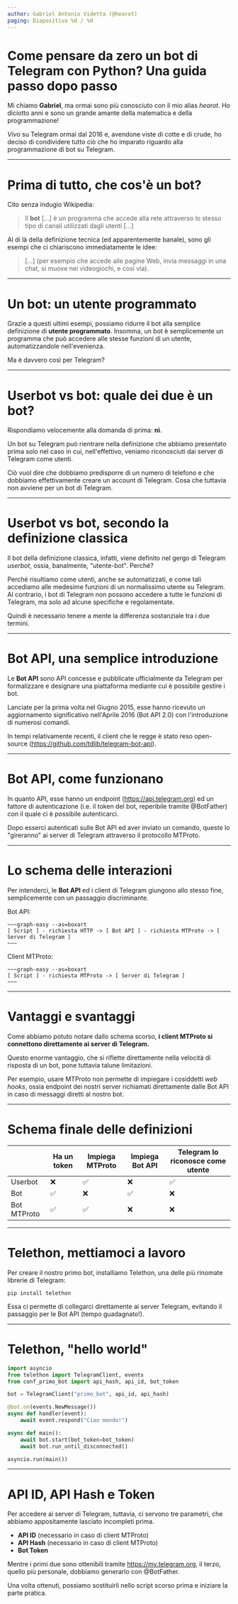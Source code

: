 ```yaml
---
author: Gabriel Antonio Videtta (@hearot)
paging: Diapositiva %d / %d
---
```


# Come pensare da zero un bot di Telegram con Python? Una guida passo dopo passo
Mi chiamo **Gabriel**, ma ormai sono più conosciuto con il mio
alias *hearot*. Ho diciotto anni e sono un grande amante della
matematica e della programmazione!

*Vivo* su Telegram ormai dal 2016 e, avendone viste di cotte
e di crude, ho deciso di condividere tutto ciò che ho imparato
riguardo alla programmazione di bot su Telegram.

---

# Prima di tutto, che cos'è un bot?
Cito senza indugio Wikipedia:

> Il **bot** [...] è un programma che accede alla rete attraverso lo stesso tipo di canali utilizzati dagli utenti [...]

Al di là della definizione tecnica (ed apparentemente banale), sono gli esempi che ci chiariscono immediatamente le idee:

> [...] (per esempio che accede alle pagine Web, invia messaggi in una chat, si muove nei videogiochi, e così via).

---

# Un bot: un utente programmato
Grazie a questi ultimi esempi, possiamo ridurre il bot alla
semplice definizione di **utente programmato**. Insomma, un bot è
semplicemente un programma che può accedere alle stesse funzioni
di un utente, automatizzandole nell'evenienza.

Ma è davvero così per Telegram?

---

# Userbot vs bot: quale dei due è un bot?
Rispondiamo velocemente alla domanda di prima: **nì**.

Un bot su Telegram può rientrare nella definizione che abbiamo
presentato prima solo nel caso in cui, nell'effettivo, veniamo
riconosciuti dai server di Telegram come utenti.

Ciò vuol dire che dobbiamo predisporre di un numero di telefono e
che dobbiamo effettivamente creare un account di Telegram. Cosa che
tuttavia non avviene per un bot di Telegram.

---

# Userbot vs bot, secondo la definizione classica
Il bot della definizione classica, infatti,
viene definito nel gergo di Telegram
*userbot*, ossia, banalmente, "utente-bot". Perché?

Perché risultiamo come utenti, anche se automatizzati, e come
tali accediamo alle medesime funzioni di un normalissimo
utente su Telegram. Al contrario, i bot di Telegram non possono
accedere a tutte le funzioni di Telegram, ma solo ad alcune specifiche e
regolamentate.

Quindi è necessario tenere a mente la differenza sostanziale tra i due termini.

---

# Bot API, una semplice introduzione
Le **Bot API** sono API concesse e pubblicate ufficialmente
da Telegram per formalizzare e designare una piattaforma
mediante cui è possibile gestire i bot.

Lanciate per la prima volta nel Giugno 2015, esse hanno
ricevuto un aggiornamento significativo nell'Aprile 2016
(Bot API 2.0) con l'introduzione di numerosi comandi.

In tempi relativamente recenti, il client che le regge
è stato reso open-source (https://github.com/tdlib/telegram-bot-api).

---

# Bot API, come funzionano
In quanto API, esse hanno un endpoint (https://api.telegram.org)
ed un fattore di autenticazione (i.e. il token del bot, reperibile
tramite @BotFather) con il quale ci è possibile autenticarci.

Dopo esserci autenticati sulle Bot API ed aver inviato un comando,
queste lo "gireranno" ai server di Telegram attraverso il protocollo
MTProto.

---

# Lo schema delle interazioni
Per intenderci, le **Bot API** ed i client di Telegram
giungono allo stesso fine, semplicemente con un passaggio
discriminante.

Bot API:

```
~~~graph-easy --as=boxart
[ Script ] - richiesta HTTP -> [ Bot API ] - richiesta MTProto -> [ Server di Telegram ]
~~~
```

Client MTProto:

```
~~~graph-easy --as=boxart
[ Script ] - richiesta MTProto -> [ Server di Telegram ]
~~~
```

---

# Vantaggi e svantaggi
Come abbiamo potuto notare dallo schema scorso,
**i client MTProto si connettono direttamente ai server di Telegram.**

Questo enorme vantaggio, che si riflette direttamente nella velocità
di risposta di un bot, pone tuttavia talune limitazioni.

Per esempio, usare MTProto non permette di impiegare i cosiddetti *web hooks*,
ossia endpoint dei nostri server richiamati direttamente dalle Bot API
in caso di messaggi diretti al nostro bot.

---

# Schema finale delle definizioni

|             	| Ha un token 	| Impiega MTProto 	| Impiega Bot API 	| Telegram lo riconosce come utente 	|
|-------------	|-------------	|-----------------	|-----------------  |-----------------------------------	|
| Userbot     	| ❌           	| ✅               	| ❌             | ✅                                 |
| Bot         	| ✅           	| ❌               	| ✅             | ❌                                 |
| Bot MTProto 	| ✅           	| ✅               	| ❌             | ❌                                 |

---

# Telethon, mettiamoci a lavoro
Per creare il nostro primo bot, installiamo Telethon,
una delle più rinomate librerie di Telegram:

```pip install telethon```

Essa ci permette di collegarci direttamente ai server
Telegram, evitando il passaggio per le Bot API (tempo
guadagnato!).

---

# Telethon, "hello world"

```python
import asyncio
from telethon import TelegramClient, events
from conf_primo_bot import api_hash, api_id, bot_token

bot = TelegramClient("primo_bot", api_id, api_hash)

@bot.on(events.NewMessage())
async def handler(event):
    await event.respond("Ciao mondo!")

async def main():
    await bot.start(bot_token=bot_token)
    await bot.run_until_disconnected()

asyncio.run(main())
```

---

# API ID, API Hash e Token

Per accedere ai server di Telegram, tuttavia, ci servono
tre parametri, che abbiamo appositamente lasciato incompleti
prima.

   - **API ID** (necessario in caso di client MTProto)
   - **API Hash** (necessario in caso di client MTProto)
   - **Bot Token**

Mentre i primi due sono ottenibili tramite https://my.telegram.org,
il terzo, quello più personale, dobbiamo generarlo con @BotFather.

Una volta ottenuti, possiamo sostituirli nello script scorso prima
e iniziare la parte pratica.